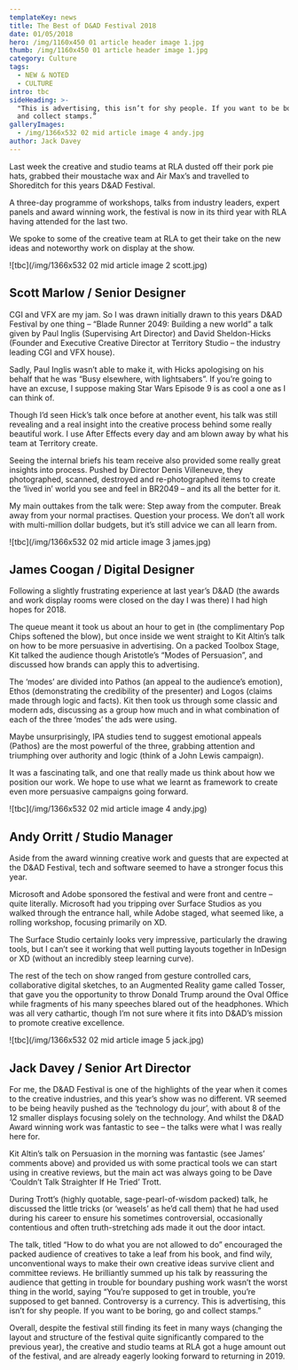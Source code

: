 ```yaml
---
templateKey: news
title: The Best of D&AD Festival 2018
date: 01/05/2018
hero: /img/1160x450 01 article header image 1.jpg
thumb: /img/1160x450 01 article header image 1.jpg
category: Culture
tags:
  - NEW & NOTED
  - CULTURE
intro: tbc
sideHeading: >-
  "This is advertising, this isn’t for shy people. If you want to be boring, go
  and collect stamps.”
galleryImages:
  - /img/1366x532 02 mid article image 4 andy.jpg
author: Jack Davey
---
```

Last week the creative and studio teams at RLA dusted off their pork pie hats,  grabbed their moustache wax and Air Max’s and travelled to Shoreditch for this years D&AD Festival.

A three-day programme of workshops, talks from industry leaders, expert panels and award winning work, the festival is now in its third year with RLA having attended for the last two.

We spoke to some of the creative team at RLA to get their take on the new ideas and noteworthy work on display at the show.

![tbc](/img/1366x532 02 mid article image 2 scott.jpg)

## Scott Marlow / Senior Designer

CGI and VFX are my jam. So I was drawn initially drawn to this years D&AD Festival by one thing – “Blade Runner 2049: Building a new world” a talk given by Paul Inglis (Supervising Art Director) and David Sheldon-Hicks (Founder and Executive Creative Director at Territory Studio – the industry leading CGI and VFX house).

Sadly, Paul Inglis wasn’t able to make it, with Hicks apologising on his behalf that he was “Busy elsewhere, with lightsabers”. If you’re going to have an excuse, I suppose making Star Wars Episode 9 is as cool a one as I can think of.

Though I’d seen Hick’s talk once before at another event, his talk was still revealing and a real insight into the creative process behind some really beautiful work. I use After Effects every day and am blown away by what his team at Territory create.

Seeing the internal briefs his team receive also provided some really great insights into process. Pushed by Director Denis Villeneuve, they photographed, scanned, destroyed and re-photographed items to create the ‘lived in’ world you see and feel in BR2049 – and its all the better for it.

My main outtakes from the talk were: Step away from the computer. Break away from your normal practises. Question your process. We don’t all work with multi-million dollar budgets, but it’s still advice we can all learn from.

![tbc](/img/1366x532 02 mid article image 3 james.jpg)

## James Coogan / Digital Designer

Following a slightly frustrating experience at last year’s D&AD (the awards and work display rooms were closed on the day I was there) I had high hopes for 2018.

The queue meant it took us about an hour to get in (the complimentary Pop Chips softened the blow), but once inside we went straight to Kit Altin’s talk on how to be more persuasive in advertising. On a packed Toolbox Stage, Kit talked the audience though Aristotle’s “Modes of Persuasion”, and discussed how brands can apply this to advertising.

The ‘modes’ are divided into Pathos (an appeal to the audience’s emotion), Ethos (demonstrating the credibility of the presenter) and Logos (claims made through logic and facts). Kit then took us through some classic and modern ads, discussing as a group how much and in what combination of each of the three ‘modes’ the ads were using.

Maybe unsurprisingly, IPA studies tend to suggest emotional appeals (Pathos) are the most powerful of the three, grabbing attention and triumphing over authority and logic (think of a John Lewis campaign).

It was a fascinating talk, and one that really made us think about how we position our work. We hope to use what we learnt as framework to create even more persuasive campaigns going forward.

![tbc](/img/1366x532 02 mid article image 4 andy.jpg)

## Andy Orritt / Studio Manager

Aside from the award winning creative work and guests that are expected at the D&AD Festival, tech and software seemed to have a stronger focus this year.

Microsoft and Adobe sponsored the festival and were front and centre – quite literally. Microsoft had you tripping over Surface Studios as you walked through the entrance hall, while Adobe staged, what seemed like, a rolling workshop, focusing primarily on XD. 

The Surface Studio certainly looks very impressive, particularly the drawing tools, but I can’t see it working that well putting layouts together in InDesign or XD (without an incredibly steep learning curve).

The rest of the tech on show ranged from gesture controlled cars, collaborative digital sketches, to an Augmented Reality game called Tosser, that gave you the opportunity to throw Donald Trump around the Oval Office while fragments of his many speeches blared out of the headphones. Which was all very cathartic, though I’m not sure where it fits into D&AD’s mission to promote creative excellence.

![tbc](/img/1366x532 02 mid article image 5 jack.jpg)

## Jack Davey / Senior Art Director

For me, the D&AD Festival is one of the highlights of the year when it comes to the creative industries, and this year’s show was no different. VR seemed to be being heavily pushed as the ‘technology du jour’, with about 8 of the 12 smaller displays focusing solely on the technology. And whilst the D&AD Award winning work was fantastic to see – the talks were what I was really here for.

Kit Altin’s talk on Persuasion in the morning was fantastic (see James’ comments above)  and provided us with some practical tools we can start using in creative reviews, but the main act was always going to be Dave ‘Couldn’t Talk Straighter If He Tried’ Trott.

During Trott’s (highly quotable, sage-pearl-of-wisdom packed) talk, he discussed the little tricks (or ‘weasels’ as he’d call them) that he had used during his career to ensure his sometimes controversial, occasionally contentious and often truth-stretching ads made it out the door intact.

The talk, titled “How to do what you are not allowed to do” encouraged the packed audience of creatives to take a leaf from his book, and find wily, unconventional ways to make their own creative ideas survive client and committee reviews. He brilliantly summed up his talk by reassuring the audience that getting in trouble for boundary pushing work wasn’t the worst thing in the world, saying “You’re supposed to get in trouble, you’re supposed to get banned. Controversy is a currency. This is advertising, this isn’t for shy people. If you want to be boring, go and collect stamps.”

Overall, despite the festival still finding its feet in many ways (changing the layout and structure of the festival quite significantly compared to the previous year), the creative and studio teams at RLA got a huge amount out of the festival, and are already eagerly looking forward to returning in 2019.
